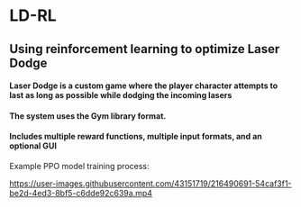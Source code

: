 # LD-RL
## Using reinforcement learning to optimize Laser Dodge
#### Laser Dodge is a custom game where the player character attempts to last as long as possible while dodging the incoming lasers
#### The system uses the Gym library format. 

#### Includes multiple reward functions, multiple input formats, and an optional GUI

Example PPO model training process:

https://user-images.githubusercontent.com/43151719/216490691-54caf3f1-be2d-4ed3-8bf5-c6dde92c639a.mp4
